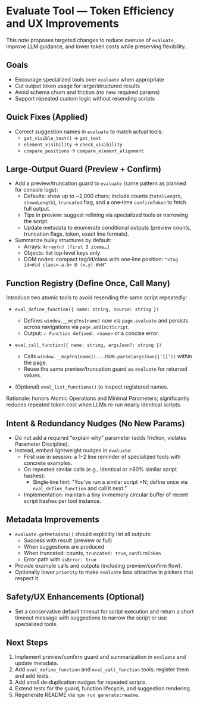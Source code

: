 # Evaluate Tool — Token Efficiency and UX Improvements

This note proposes targeted changes to reduce overuse of `evaluate`, improve LLM guidance, and lower token costs while preserving flexibility.

## Goals

- Encourage specialized tools over `evaluate` when appropriate
- Cut output token usage for large/structured results
- Avoid schema churn and friction (no new required params)
- Support repeated custom logic without resending scripts

## Quick Fixes (Applied)

- Correct suggestion names in `evaluate` to match actual tools:
  - `get_visible_text()` → `get_text`
  - `element_visibility` → `check_visibility`
  - `compare_positions` → `compare_element_alignment`

## Large‑Output Guard (Preview + Confirm)

- Add a preview/truncation guard to `evaluate` (same pattern as planned for console logs):
  - Defaults: show up to ~2,000 chars; include counts (`totalLength`, `shownLength`), `truncated` flag, and a one‑time `confirmToken` to fetch full output.
  - Tips in preview: suggest refining via specialized tools or narrowing the script.
  - Update metadata to enumerate conditional outputs (preview counts, truncation flags, token, exact line formats).
- Summarize bulky structures by default:
  - Arrays: `Array(n) [first 3 items…]`
  - Objects: list top‑level keys only
  - DOM nodes: compact tag/id/class with one‑line position: `"<tag id=#id class=.a.b> @ (x,y) WxH"`

## Function Registry (Define Once, Call Many)

Introduce two atomic tools to avoid resending the same script repeatedly:

- `eval_define_function({ name: string, source: string })`
  - Defines `window.__mcpFns[name]` now via `page.evaluate` and persists across navigations via `page.addInitScript`.
  - Output: `✓ Function defined: <name>` or a concise error.

- `eval_call_function({ name: string, argsJson?: string })`
  - Calls `window.__mcpFns[name](...JSON.parse(argsJson||'[]'))` within the page.
  - Reuse the same preview/truncation guard as `evaluate` for returned values.

- (Optional) `eval_list_functions()` to inspect registered names.

Rationale: honors Atomic Operations and Minimal Parameters; significantly reduces repeated token cost when LLMs re‑run nearly identical scripts.

## Intent & Redundancy Nudges (No New Params)

- Do not add a required “explain why” parameter (adds friction, violates Parameter Discipline).
- Instead, embed lightweight nudges in `evaluate`:
  - First use in session: a 1–2 line reminder of specialized tools with concrete examples.
  - On repeated similar calls (e.g., identical or >80% similar script hashes):
    - Single‑line hint: “You’ve run a similar script ×N; define once via `eval_define_function` and call it next.”
  - Implementation: maintain a tiny in‑memory circular buffer of recent script hashes per tool instance.

## Metadata Improvements

- `evaluate.getMetadata()` should explicitly list all outputs:
  - Success with result (preview or full)
  - When suggestions are produced
  - When truncated: counts, `truncated: true`, `confirmToken`
  - Error path with `isError: true`
- Provide example calls and outputs (including preview/confirm flow).
- Optionally lower `priority` to make `evaluate` less attractive in pickers that respect it.

## Safety/UX Enhancements (Optional)

- Set a conservative default timeout for script execution and return a short timeout message with suggestions to narrow the script or use specialized tools.

## Next Steps

1. Implement preview/confirm guard and summarization in `evaluate` and update metadata.
2. Add `eval_define_function` and `eval_call_function` tools; register them and add tests.
3. Add small de‑duplication nudges for repeated scripts.
4. Extend tests for the guard, function lifecycle, and suggestion rendering.
5. Regenerate README via `npm run generate:readme`.

